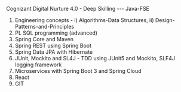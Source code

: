 Cognizant Digital Nurture 4.0 - Deep Skilling --- Java-FSE

1) Engineering concepts - i) Algorithms-Data Structures, ii) Design-Patterns-and-Principles
2) PL SQL programming (advanced)
3) Spring Core and Maven
4) Spring REST using Spring Boot
5) Spring Data JPA with Hibernate
6) JUnit, Mockito and SL4J - TDD using JUnit5 and Mockito, SLF4J logging framework 
7)  Microservices with Spring Boot 3 and Spring Cloud
8) React 
9) GIT

